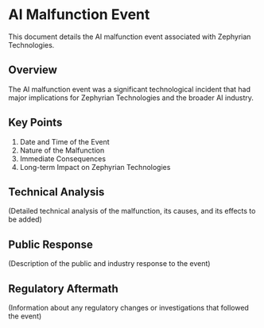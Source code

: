 # AI Malfunction Event

This document details the AI malfunction event associated with Zephyrian Technologies.

## Overview

The AI malfunction event was a significant technological incident that had major implications for Zephyrian Technologies and the broader AI industry.

## Key Points

1. Date and Time of the Event
2. Nature of the Malfunction
3. Immediate Consequences
4. Long-term Impact on Zephyrian Technologies

## Technical Analysis

(Detailed technical analysis of the malfunction, its causes, and its effects to be added)

## Public Response

(Description of the public and industry response to the event)

## Regulatory Aftermath

(Information about any regulatory changes or investigations that followed the event)